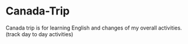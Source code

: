 # Canada-Trip
Canada trip is for learning English and changes of my overall activities. (track  day to day activities) 
